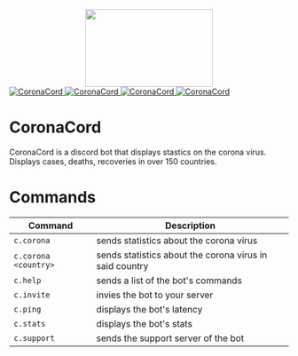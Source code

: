 <div align="center">
    <img src="https://news.wttw.com/sites/default/files/styles/full/public/article/image-non-gallery/CoronavirusCDC.jpg?itok=qu3a1psk" width="230px" height="140px" /><br>
</div>

<a href="https://top.gg/bot/685159987638435861" >
  <img src="https://top.gg/api/widget/status/685159987638435861.svg?noavatar=true" alt="CoronaCord" />
</a>
<a href="https://top.gg/bot/685159987638435861" >
  <img src="https://top.gg/api/widget/servers/685159987638435861.svg?noavatar=true" alt="CoronaCord" />
</a>
<a href="https://top.gg/bot/685159987638435861" >
  <img src="https://top.gg/api/widget/upvotes/685159987638435861.svg?noavatar=true" alt="CoronaCord" />
</a>
<a href="https://top.gg/bot/685159987638435861" >
  <img src="https://top.gg/api/widget/lib/685159987638435861.svg?noavatar=true" alt="CoronaCord" />
</a>

# CoronaCord
CoronaCord is a discord bot that displays stastics on the corona virus. Displays cases, deaths, recoveries in over 150 countries.

# Commands

Command | Description
--- | ---
`c.corona` | sends statistics about the corona virus
`c.corona <country>` | sends statistics about the corona virus in said country
`c.help` | sends a list of the bot's commands
`c.invite` | invies the bot to your server
`c.ping` | displays the bot's latency
`c.stats` | displays the bot's stats
`c.support` | sends the support server of the bot